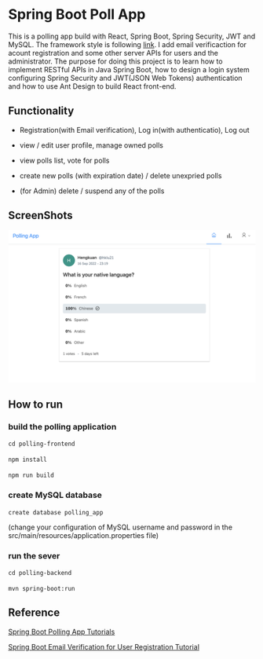 # Spring Boot Poll App

This is a polling app build with React, Spring Boot, Spring Security, JWT and MySQL. The framework style is following [link](https://github.com/callicoder/spring-security-react-ant-design-polls-app). I add email verificaction for acount registration and some other server APIs for users and the administrator. The purpose for doing this project is to learn how to implement RESTful APIs in Java Spring Boot, how to design a login system configuring Spring Security and JWT(JSON Web Tokens) authentication and how to use Ant Design to build React front-end.

## Functionality

- Registration(with Email verification), Log in(with authenticatio), Log out

- view / edit user profile, manage owned polls

- view polls list, vote for polls

- create new polls (with expiration date) / delete unexpried polls

- (for Admin) delete / suspend any of the polls


## ScreenShots

![plot](./screen_shots/shot_1.png)

## How to run

### build the polling application

``` SHELL
cd polling-frontend

npm install

npm run build
```

### create MySQL database

``` SHELL
create database polling_app
```
(change your configuration of MySQL username and password in the src/main/resources/application.properties file)

### run the sever

``` SHELL
cd polling-backend

mvn spring-boot:run
```

## Reference

[Spring Boot Polling App Tutorials](https://www.callicoder.com/spring-boot-spring-security-jwt-mysql-react-app-part-1/)

[Spring Boot Email Verification for User Registration Tutorial](https://www.codejava.net/frameworks/spring-boot/email-verification-example)
